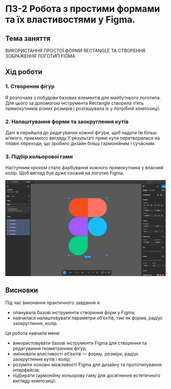 # ПЗ-2 Робота з простими формами та їх властивостями у Figma.

## Тема заняття
ВИКОРИСТАННЯ ПРОСТОЇ ФОРМИ RECTANGLE ТА СТВОРЕННЯ ЗОБРАЖЕННЯ ЛОГОТИП FIGMA
## Хід роботи

### 1. Створення фігур
Я розпочала з побудови базових елементів для майбутнього логотипа. Для цього за допомогою інструмента Rectangle створила п’ять прямокутників різних розмірів і розташувала їх у потрібній композиції.


### 2. Налаштування форми та заокруглення кутів
Далі я перейшла до редагування кожної фігури, щоб надати їм більш м’якого, приємного вигляду.У результаті прямі кути перетворилися на плавні переходи, що зробило дизайн більш гармонійним і сучасним.


### 3. Підбір кольорової гами
Наступним кроком стало фарбування кожного прямокутника у власний колір. Щоб вигляд був дуже схожий на логотип Figma.

![Скріншот завершеної роботи логотипа](./images/figmalogo.jpg)

## Висновки
Під час виконання практичного завдання я:
- опанувала базові інструменти створення форм у Figma;
- навчилася налаштовувати параметри об’єктів, такі як форма, радіус заокруглення, колір.

Ця робота навчила мене:
- використовувати базові інструменти Figma для створення та редагування геометричних фігур;
- змінювати властивості об’єктів — форму, розміри, радіус заокруглення кутів і колір;
- розуміти основні можливості Figma для дизайну та прототипування інтерфейсів;
- підбирати гармонійну кольорову гаму для досягнення естетичного вигляду композиції.
